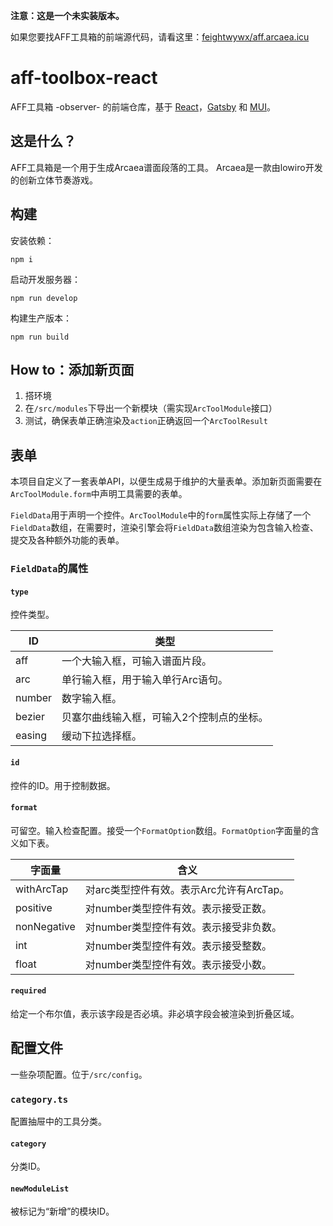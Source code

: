 **注意：这是一个未实装版本。**

如果您要找AFF工具箱的前端源代码，请看这里：[feightwywx/aff.arcaea.icu](https://github.com/feightwywx/aff.arcaea.icu)

# aff-toolbox-react

AFF工具箱 -observer- 的前端仓库，基于 [React](https://reactjs.org/)，[Gatsby](https://www.gatsbyjs.com/) 和 [MUI](https://mui.com/)。

## 这是什么？

AFF工具箱是一个用于生成Arcaea谱面段落的工具。 Arcaea是一款由lowiro开发的创新立体节奏游戏。

## 构建

安装依赖：

```commandline
npm i
```

启动开发服务器：

```commandline
npm run develop
```
构建生产版本：

```commandline
npm run build
```

## How to：添加新页面

1. 搭环境
2. 在`/src/modules`下导出一个新模块（需实现`ArcToolModule`接口）
3. 测试，确保表单正确渲染及`action`正确返回一个`ArcToolResult`

## 表单

本项目自定义了一套表单API，以便生成易于维护的大量表单。添加新页面需要在`ArcToolModule.form`中声明工具需要的表单。

`FieldData`用于声明一个控件。`ArcToolModule`中的`form`属性实际上存储了一个`FieldData`数组，在需要时，渲染引擎会将`FieldData`数组渲染为包含输入检查、提交及各种额外功能的表单。

### `FieldData`的属性

#### `type`

控件类型。

|ID|类型|
|---|---|
|aff|一个大输入框，可输入谱面片段。|
|arc|单行输入框，用于输入单行Arc语句。|
|number|数字输入框。|
|bezier|贝塞尔曲线输入框，可输入2个控制点的坐标。|
|easing|缓动下拉选择框。|

#### `id`

控件的ID。用于控制数据。

#### `format`

可留空。输入检查配置。接受一个`FormatOption`数组。`FormatOption`字面量的含义如下表。

|字面量|含义|
|---|---|
|withArcTap|对arc类型控件有效。表示Arc允许有ArcTap。|
|positive|对number类型控件有效。表示接受正数。|
|nonNegative|对number类型控件有效。表示接受非负数。|
|int|对number类型控件有效。表示接受整数。|
|float|对number类型控件有效。表示接受小数。|

#### `required`

给定一个布尔值，表示该字段是否必填。非必填字段会被渲染到折叠区域。

## 配置文件

一些杂项配置。位于`/src/config`。

### `category.ts`

配置抽屉中的工具分类。

#### `category`

分类ID。

#### `newModuleList`

被标记为“新增”的模块ID。
